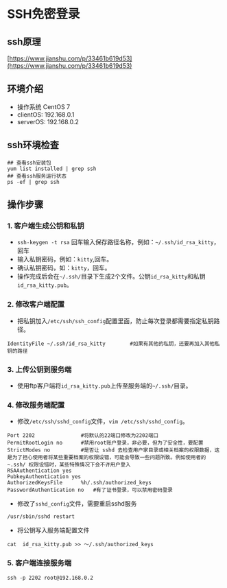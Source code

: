 # SSH免密登录

## ssh原理
[https://www.jianshu.com/p/33461b619d53](https://www.jianshu.com/p/33461b619d53)


## 环境介绍
- 操作系统	CentOS 7
- clientOS:     192.168.0.1
- serverOS:     192.168.0.2

## ssh环境检查
```shell
## 查看ssh安装包
yum list installed | grep ssh
## 查看ssh服务运行状态
ps -ef | grep ssh
```

## 操作步骤

### 1. 客户端生成公钥和私钥
- `ssh-keygen -t rsa`	回车输入保存路径名称，例如：`~/.ssh/id_rsa_kitty`，回车
- 输入私钥密码，例如：`kitty`,回车。
- 确认私钥密码，如：`kitty`，回车。
- 操作完成后会在`~/.ssh/`目录下生成2个文件。公钥`id_rsa_kitty`和私钥`id_rsa_kitty.pub`。

### 2. 修改客户端配置
- 把私钥加入`/etc/ssh/ssh_config`配置里面，防止每次登录都需要指定私钥路径。
```shell
IdentityFile ~/.ssh/id_rsa_kitty		#如果有其他的私钥，还要再加入其他私钥的路径
```
### 3. 上传公钥到服务端
- 使用ftp客户端将`id_rsa_kitty.pub`上传至服务端的`~/.ssh/`目录。


### 4. 修改服务端配置
- 修改`/etc/ssh/sshd_config`文件，`vim /etc/ssh/sshd_config`。
```shell
Port 2202				#将默认的22端口修改为2202端口
PermitRootLogin no		#禁用root账户登录，非必要，但为了安全性，要配置
StrictModes no			#是否让 sshd 去检查用户家目录或相关档案的权限数据，这是为了担心使用者将某些重要档案的权限设错，可能会导致一些问题所致。例如使用者的 ~.ssh/ 权限设错时，某些特殊情况下会不许用户登入
RSAAuthentication yes
PubkeyAuthentication yes
AuthorizedKeysFile      %h/.ssh/authorized_keys
PasswordAuthentication no	#有了证书登录，可以禁用密码登录
```

- 修改了`sshd_config`文件，需要重启sshd服务

```shell
/usr/sbin/sshd restart
```
            

- 将公钥写入服务端配置文件
```shell
cat  id_rsa_kitty.pub >> ～/.ssh/authorized_keys
```
        
### 5. 客户端连接服务端
```shell
ssh -p 2202 root@192.168.0.2
```
